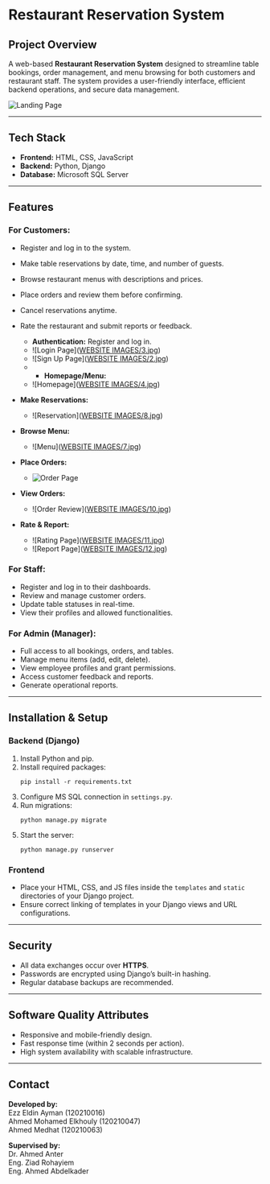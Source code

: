 # Restaurant Reservation System

## Project Overview

A web-based **Restaurant Reservation System** designed to streamline table bookings, order management, and menu browsing for both customers and restaurant staff. The system provides a user-friendly interface, efficient backend operations, and secure data management.

![Landing Page]([WEBSITEIMAGES/1.jpg](https://github.com/ahmedelkhouly59/Restaurant_Reservation_System/blob/c1afd478d1f1c98464eb12b5ee35ea76af827afc/WEBSITE%20IMAGES/1.jpg))


---

## Tech Stack

- **Frontend:** HTML, CSS, JavaScript  
- **Backend:** Python, Django  
- **Database:** Microsoft SQL Server  

---

## Features

### For Customers:

- Register and log in to the system.
- Make table reservations by date, time, and number of guests.
- Browse restaurant menus with descriptions and prices.
- Place orders and review them before confirming.
- Cancel reservations anytime.
- Rate the restaurant and submit reports or feedback.

  - **Authentication:** Register and log in.
  - ![Login Page]([WEBSITE IMAGES/3.jpg](https://github.com/ahmedelkhouly59/Restaurant_Reservation_System/blob/c1afd478d1f1c98464eb12b5ee35ea76af827afc/WEBSITE%20IMAGES/3.jpg))
  - ![Sign Up Page]([WEBSITE IMAGES/2.jpg](https://github.com/ahmedelkhouly59/Restaurant_Reservation_System/blob/c1afd478d1f1c98464eb12b5ee35ea76af827afc/WEBSITE%20IMAGES/2.jpg))
  - - **Homepage/Menu:**
  - ![Homepage]([WEBSITE IMAGES/4.jpg](https://github.com/ahmedelkhouly59/Restaurant_Reservation_System/blob/c1afd478d1f1c98464eb12b5ee35ea76af827afc/WEBSITE%20IMAGES/4.jpg))

- **Make Reservations:**
  - ![Reservation]([WEBSITE IMAGES/8.jpg](https://github.com/ahmedelkhouly59/Restaurant_Reservation_System/blob/c1afd478d1f1c98464eb12b5ee35ea76af827afc/WEBSITE%20IMAGES/8.jpg))

- **Browse Menu:**
  - ![Menu]([WEBSITE IMAGES/7.jpg](https://github.com/ahmedelkhouly59/Restaurant_Reservation_System/blob/c1afd478d1f1c98464eb12b5ee35ea76af827afc/WEBSITE%20IMAGES/7.jpg))

- **Place Orders:**
  - ![Order Page]([images/adding.jpg](https://github.com/ahmedelkhouly59/Restaurant_Reservation_System/blob/c1afd478d1f1c98464eb12b5ee35ea76af827afc/WEBSITE%20IMAGES/9.jpg))

- **View Orders:**
  - ![Order Review]([WEBSITE IMAGES/10.jpg](https://github.com/ahmedelkhouly59/Restaurant_Reservation_System/blob/c1afd478d1f1c98464eb12b5ee35ea76af827afc/WEBSITE%20IMAGES/10.jpg))

- **Rate & Report:**
  - ![Rating Page]([WEBSITE IMAGES/11.jpg](https://github.com/ahmedelkhouly59/Restaurant_Reservation_System/blob/c1afd478d1f1c98464eb12b5ee35ea76af827afc/WEBSITE%20IMAGES/11.jpg))
  - ![Report Page]([WEBSITE IMAGES/12.jpg](https://github.com/ahmedelkhouly59/Restaurant_Reservation_System/blob/c1afd478d1f1c98464eb12b5ee35ea76af827afc/WEBSITE%20IMAGES/12.jpg))

### For Staff:
- Register and log in to their dashboards.
- Review and manage customer orders.
- Update table statuses in real-time.
- View their profiles and allowed functionalities.

### For Admin (Manager):
- Full access to all bookings, orders, and tables.
- Manage menu items (add, edit, delete).
- View employee profiles and grant permissions.
- Access customer feedback and reports.
- Generate operational reports.

---

## Installation & Setup

### Backend (Django)

1. Install Python and pip.
2. Install required packages:
   ```
   pip install -r requirements.txt
   ```
3. Configure MS SQL connection in `settings.py`.
4. Run migrations:
   ```
   python manage.py migrate
   ```
5. Start the server:
   ```
   python manage.py runserver
   ```

### Frontend

- Place your HTML, CSS, and JS files inside the `templates` and `static` directories of your Django project.
- Ensure correct linking of templates in your Django views and URL configurations.

---

## Security

- All data exchanges occur over **HTTPS**.
- Passwords are encrypted using Django’s built-in hashing.
- Regular database backups are recommended.

---

## Software Quality Attributes

- Responsive and mobile-friendly design.
- Fast response time (within 2 seconds per action).
- High system availability with scalable infrastructure.

---

## Contact

**Developed by:**  
Ezz Eldin Ayman (120210016)  
Ahmed Mohamed Elkhouly (120210047)  
Ahmed Medhat (120210063)

**Supervised by:**  
Dr. Ahmed Anter  
Eng. Ziad Rohayiem  
Eng. Ahmed Abdelkader
